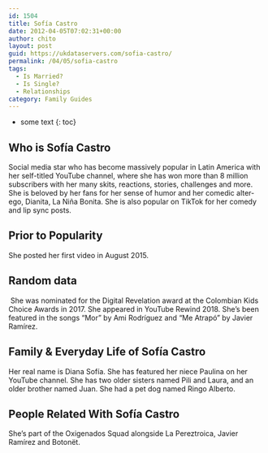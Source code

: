 ```yaml
---
id: 1504
title: Sofía Castro
date: 2012-04-05T07:02:31+00:00
author: chito
layout: post
guid: https://ukdataservers.com/sofia-castro/
permalink: /04/05/sofia-castro
tags:
  - Is Married?
  - Is Single?
  - Relationships
category: Family Guides
---
```


* some text
{: toc}
          
          
## Who is  Sofía Castro
                  
                  
                  
Social media star who has become massively popular in Latin America with her self-titled YouTube channel, where she has won more than 8 million subscribers with her many skits, reactions, stories, challenges and more. She is beloved by her fans for her sense of humor and her comedic alter-ego, Dianita, La Niña Bonita. She is also popular on TikTok for her comedy and lip sync posts. 
                  
                
                
                
## Prior to Popularity 
                  
                  
                  
She posted her first video in August 2015. 
                  
                
                
                
## Random data 
                  
                  
                  
 She was nominated for the Digital Revelation award at the Colombian Kids Choice Awards in 2017. She appeared in YouTube Rewind 2018. She&#8217;s been featured in the songs &#8220;Mor&#8221; by Ami Rodríguez and &#8220;Me Atrapó&#8221; by Javier Ramírez. 
                  
                
                
                
## Family & Everyday Life of Sofía Castro
                  
                  
                  
Her real name is Diana Sofía. She has featured her niece Paulina on her YouTube channel. She has two older sisters named Pili and Laura, and an older brother named Juan. She had a pet dog named Ringo Alberto. 
                  
                
                
                
## People Related With  Sofía Castro
                  
                  
                  
She&#8217;s part of the Oxigenados Squad alongside La Pereztroica, Javier Ramírez and Botonët. 
                  
                
              
            
          
          
          
    
    
  
